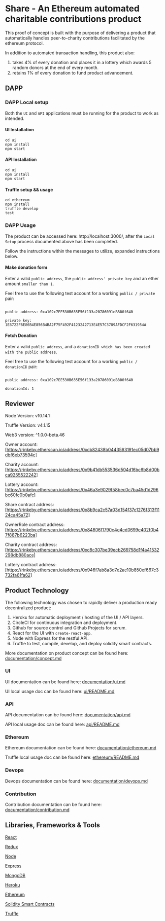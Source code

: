 # Share - An Ethereum automated charitable contributions product

This proof of concept is built with the purpose of delivering a product that automatically handles peer-to-charity contributions facilitated by the ethereum protocol.

In addition to automated transaction handling, this product also:

1) takes 4% of every donation and places it in a lottery which awards 5 random donors at the end of every month.
2) retains 1% of every donation to fund product advancement. 

## DAPP

### DAPP Local setup

Both the `UI` and `API` applications must be running for the product to work as intended.

#### UI Installation

```
cd ui
npm install
npm start
```

#### API Installation

```
cd ui
npm install
npm start
```

#### Truffle setup && usage

```angular2html
cd ethereum
npm install
truffle develop
test
```

### DAPP Usage

The product can be accessed here: http://localhost:3000/, after the `Local Setup` process documented above has been completed.

Follow the instructions within the messages to utilize, expanded instructions below.

#### Make donation form

Enter a valid `public address`, the `public address' private key` and an ether amount `smaller than 1`.

Feel free to use the following test account for a working `public / private` pair:

```angular2html

public address: 0xa102c7EE530B635E56f133a20786091eB800f640

private key: 1E8722F6E86B4E856B4BA2F75F492F4123242713E4E57C3789AFDCF2F631954A

```

#### Fetch Donation 

Enter a valid `public address`, and a `donationID which has been created with the public address`.

Feel free to use the following test account for a working `public / donationID` pair:

```angular2html

public address: 0xa102c7EE530B635E56f133a20786091eB800f640

donationId: 1
``` 

## Reviewer

Node Version: v10.14.1 

Truffle Version: v4.1.15

Web3 version: ^1.0.0-beta.46

Owner account: [https://rinkeby.etherscan.io/address/0xcb82438b0443593191ec05d07bb9dbf6eb73594c]

Charity account: [https://rinkeby.etherscan.io/address/0x9b41db553536d504d16bc6b8d00bca9255522242]

Lottery account: [https://rinkeby.etherscan.io/address/0x46a3e9029f58bec0c7ba45d1d296bc60fc0b0afc]

Share contract address:[https://rinkeby.etherscan.io/address/0x8b9ca2c57a03d154f37c1276f313f1124ca45a72]

OwnerRole contract address:[https://rinkeby.etherscan.io/address/0x84806f1790c4e4cd0699e402f0b47f887b6223ba]

Charity contract address:[https://rinkeby.etherscan.io/address/0xc8c307be39ecb269758d1f4a41532298db880ace]

Lottery contract address:[https://rinkeby.etherscan.io/address/0x946f7ab8a3d7e2ae10b850ef667c3732fa61fa62]

## Product Technology

The following technology was chosen to rapidly deliver a production ready decentralized product:

1) Heroku for automatic deployment / hosting of the UI / API layers.
2) CircleCI for continuous integration and deployment.
2) Github for source control and Github Projects for scrum.
2) React for the UI with `create-react-app`.
3) Node with Express for the restful API.
5) Truffle to test, compile, develop, and deploy solidity smart contracts.

More documentation on product concept can be found here: [documentation/concept.md](https://github.com/escobard/share/blob/master/documentation/concept.md)

### UI

UI documentation can be found here: [documentation/ui.md](https://github.com/escobard/share/blob/master/documentation/ui.md)

UI local usage doc can be found here: [ui/README.md](https://github.com/escobard/share/blob/master/ui/README.md)

### API 

API documentation can be found here: [documentation/api.md](https://github.com/escobard/share/blob/master/documentation/api.md)

API local usage doc can be found here: [api/README.md](https://github.com/escobard/share/blob/master/api/README.md)

### Ethereum

Ethereum documentation can be found here: [documentation/ethereum.md](https://github.com/escobard/share/blob/master/documentation/ethereum.md)

Truffle local usage doc can be found here: [ethereum/README.md](https://github.com/escobard/share/blob/master/ethereum/README.md)

### Devops

Devops documentation can be found here: [documentation/devops.md](https://github.com/escobard/share/blob/master/documentation/devops.md)

### Contribution

Contribution documentation can be found here: [documentation/contribution.md](https://github.com/escobard/share/blob/master/documentation/contribution.md)

## Libraries, Frameworks & Tools

[React](https://reactjs.org/)

[Redux](https://redux.js.org/)

[Node](https://nodejs.org/en/)

[Express](https://expressjs.com/)

[MongoDB](https://www.mongodb.com/)

[Heroku](https://www.heroku.com/)

[Ethereum](https://www.ethereum.org/)

[Solidity Smart Contracts](https://github.com/ethereum/solidity)

[Truffle](https://truffleframework.com/)